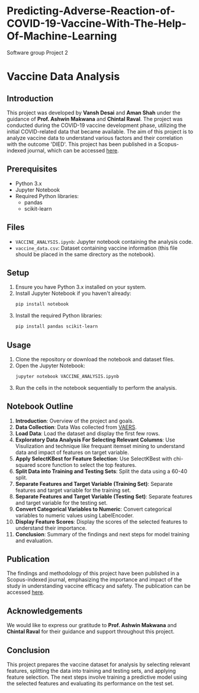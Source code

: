 # Predicting-Adverse-Reaction-of-COVID-19-Vaccine-With-The-Help-Of-Machine-Learning
Software group Project 2
# Vaccine Data Analysis

## Introduction
This project was developed by **Vansh Desai** and **Aman Shah** under the guidance of **Prof. Ashwin Makwana** and **Chintal Raval**. The project was conducted during the COVID-19 vaccine development phase, utilizing the initial COVID-related data that became available. The aim of this project is to analyze vaccine data to understand various factors and their correlation with the outcome 'DIED'. This project has been published in a Scopus-indexed journal, which can be accessed [here](https://link.springer.com/chapter/10.1007/978-981-19-7447-2_40).


## Prerequisites
- Python 3.x
- Jupyter Notebook
- Required Python libraries:
  - pandas
  - scikit-learn

## Files
- `VACCINE_ANALYSIS.ipynb`: Jupyter notebook containing the analysis code.
- `vaccine_data.csv`: Dataset containing vaccine information (this file should be placed in the same directory as the notebook).

## Setup
1. Ensure you have Python 3.x installed on your system.
2. Install Jupyter Notebook if you haven't already:
    ```bash
    pip install notebook
    ```
3. Install the required Python libraries:
    ```bash
    pip install pandas scikit-learn
    ```

## Usage
1. Clone the repository or download the notebook and dataset files.
2. Open the Jupyter Notebook:
    ```bash
    jupyter notebook VACCINE_ANALYSIS.ipynb
    ```
3. Run the cells in the notebook sequentially to perform the analysis.

## Notebook Outline
1. **Introduction**: Overview of the project and goals.
2. **Data Collection**: Data Was collected from [VAERS](https://vaers.hhs.gov/data/datasets.html).
3. **Load Data**: Load the dataset and display the first few rows.
4. **Exploratory Data Analysis For Selecting Relevant Columns**: Use Visulization and technique like frequant itemset mining to understand data and impact of features on target variable.
5. **Apply SelectKBest for Feature Selection**: Use SelectKBest with chi-squared score function to select the top features.
6. **Split Data into Training and Testing Sets**: Split the data using a 60-40 split.
7. **Separate Features and Target Variable (Training Set)**: Separate features and target variable for the training set.
8. **Separate Features and Target Variable (Testing Set)**: Separate features and target variable for the testing set.
9. **Convert Categorical Variables to Numeric**: Convert categorical variables to numeric values using LabelEncoder.
10. **Display Feature Scores**: Display the scores of the selected features to understand their importance.
11. **Conclusion**: Summary of the findings and next steps for model training and evaluation.

## Publication
The findings and methodology of this project have been published in a Scopus-indexed journal, emphasizing the importance and impact of the study in understanding vaccine efficacy and safety. The publication can be accessed [here](https://link.springer.com/chapter/10.1007/978-981-19-7447-2_40).

## Acknowledgements
We would like to express our gratitude to **Prof. Ashwin Makwana** and **Chintal Raval** for their guidance and support throughout this project.


## Conclusion
This project prepares the vaccine dataset for analysis by selecting relevant features, splitting the data into training and testing sets, and applying feature selection. The next steps involve training a predictive model using the selected features and evaluating its performance on the test set.
